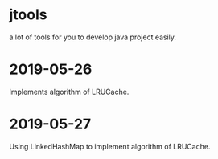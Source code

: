 # jtools
a lot of tools for you to develop java project easily.

# 2019-05-26 
Implements algorithm of LRUCache.

# 2019-05-27
Using LinkedHashMap to implement algorithm of LRUCache.
